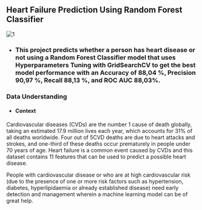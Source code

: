 ## Heart Failure Prediction Using Random Forest Classifier ##
![1](https://user-images.githubusercontent.com/91950433/218257294-4f2de0ff-c859-4239-a7fe-fd04c4c86fc8.png)

* ### This project predicts whether a person has heart disease or not using a Random Forest Classifier model that uses  Hyperparameters Tuning with GridSearchCV to get the best model performance with an Accuracy of 88,04 %, Precision 90,97 %, Recall 88,13 %, and ROC AUC 88,03%.

### Data Understanding ###

* #### Context

Cardiovascular diseases (CVDs) are the number 1 cause of death globally, taking an estimated 17.9 million lives each year, which accounts for 31% of all deaths worldwide. Four out of 5CVD deaths are due to heart attacks and strokes, and one-third of these deaths occur prematurely in people under 70 years of age. Heart failure is a common event caused by CVDs and this dataset contains 11 features that can be used to predict a possible heart disease.

People with cardiovascular disease or who are at high cardiovascular risk (due to the presence of one or more risk factors such as hypertension, diabetes, hyperlipidaemia or already established disease) need early detection and management wherein a machine learning model can be of great help.
